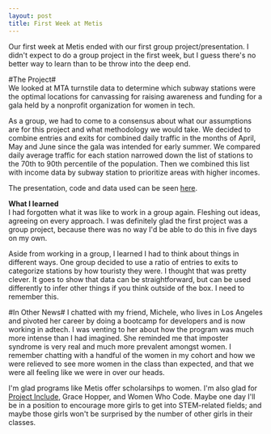 ```yaml
---
layout: post
title: First Week at Metis
---
```


Our first week at Metis ended with our first group project/presentation.  I didn't expect to do a group project in the first week, but I guess there's no better way to learn than to be throw into the deep end.

#The Project#  
We looked at MTA turnstile data to determine which subway stations were the optimal locations for canvassing for raising awareness and funding for a gala held by a nonprofit organization for women in tech.

As a group, we had to come to a consensus about what our assumptions are for this project and what methodology we would take.  We decided to combine entries and exits for combined daily traffic in the months of April, May and June since the gala was intended for early summer. We compared daily average traffic for each station narrowed down the list of stations to the 70th to 90th percentile of the population.  Then we combined this list with income data by subway station to prioritize areas with higher incomes.

The presentation, code and data used can be seen [here](https://github.com/Lisa622/proj1-mta).

**What I learned**  
I had forgotten what it was like to work in a group again.  Fleshing out ideas, agreeing on every approach.  I was definitely glad the first project was a group project, because there was no way I'd be able to do this in five days on my own.  

Aside from working in a group, I learned I had to think about things in different ways.  One group decided to use a ratio of entries to exits to categorize stations by how touristy they were.  I thought that was pretty clever.  It goes to show that data can be straightforward, but can be used differently to infer other things if you think outside of the box.  I need to remember this.

#In Other News#
I chatted with my friend, Michele, who lives in Los Angeles and pivoted her career by doing a bootcamp for developers and is now working in adtech.  I was venting to her about how the program was much more intense than I had imagined.  She reminded me that imposter syndrome is very real and much more prevalent amongst women. I remember chatting with a handful of the women in my cohort and how we were relieved to see more women in the class than expected, and that we were all feeling like we were in over our heads.  

I'm glad programs like Metis offer scholarsihps to women.  I'm also glad for [Project Include](http://projectinclude.org), Grace Hopper, and Women Who Code.  Maybe one day I'll be in a position to encourage more girls to get into STEM-related fields; and maybe those girls won't be surprised by the number of other girls in their classes.
